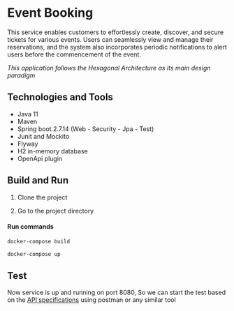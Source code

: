 
# Event Booking

This service enables customers to effortlessly create, discover, and secure tickets for various events. Users can seamlessly view and manage their reservations, and the system also incorporates periodic notifications to alert users before the commencement of the event.

*This application follows the Hexagonal Architecture as its main design paradigm*



## Technologies and Tools

* Java 11
* Maven
* Spring boot.2.7.14 (Web - Security - Jpa - Test)
* Junit and Mockito
* Flyway
* H2 in-memory database
* OpenApi plugin


## Build and Run

 1. Clone the project

 2. Go to the project directory

#### Run commands
```bash
docker-compose build

docker-compose up
```
## Test
Now service is up and running on port 8080, So we can start the test based on the [API specifications](./event-booking-adapter-inbound-rest/README.md) using postman or any similar tool 
